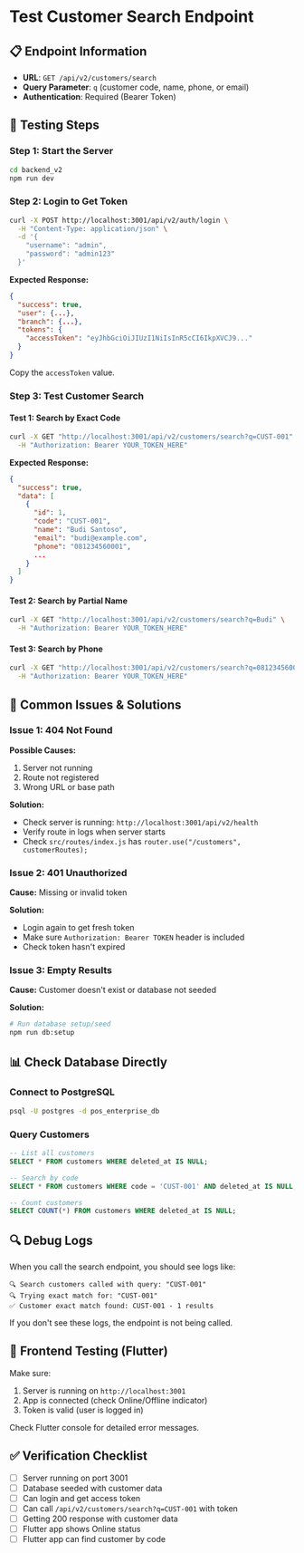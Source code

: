 # Test Customer Search Endpoint

## 📋 Endpoint Information
- **URL**: `GET /api/v2/customers/search`
- **Query Parameter**: `q` (customer code, name, phone, or email)
- **Authentication**: Required (Bearer Token)

## 🧪 Testing Steps

### Step 1: Start the Server
```bash
cd backend_v2
npm run dev
```

### Step 2: Login to Get Token
```bash
curl -X POST http://localhost:3001/api/v2/auth/login \
  -H "Content-Type: application/json" \
  -d '{
    "username": "admin",
    "password": "admin123"
  }'
```

**Expected Response:**
```json
{
  "success": true,
  "user": {...},
  "branch": {...},
  "tokens": {
    "accessToken": "eyJhbGciOiJIUzI1NiIsInR5cCI6IkpXVCJ9..."
  }
}
```

Copy the `accessToken` value.

### Step 3: Test Customer Search

#### Test 1: Search by Exact Code
```bash
curl -X GET "http://localhost:3001/api/v2/customers/search?q=CUST-001" \
  -H "Authorization: Bearer YOUR_TOKEN_HERE"
```

**Expected Response:**
```json
{
  "success": true,
  "data": [
    {
      "id": 1,
      "code": "CUST-001",
      "name": "Budi Santoso",
      "email": "budi@example.com",
      "phone": "081234560001",
      ...
    }
  ]
}
```

#### Test 2: Search by Partial Name
```bash
curl -X GET "http://localhost:3001/api/v2/customers/search?q=Budi" \
  -H "Authorization: Bearer YOUR_TOKEN_HERE"
```

#### Test 3: Search by Phone
```bash
curl -X GET "http://localhost:3001/api/v2/customers/search?q=081234560001" \
  -H "Authorization: Bearer YOUR_TOKEN_HERE"
```

## 🐛 Common Issues & Solutions

### Issue 1: 404 Not Found
**Possible Causes:**
1. Server not running
2. Route not registered
3. Wrong URL or base path

**Solution:**
- Check server is running: `http://localhost:3001/api/v2/health`
- Verify route in logs when server starts
- Check `src/routes/index.js` has `router.use("/customers", customerRoutes);`

### Issue 2: 401 Unauthorized
**Cause:** Missing or invalid token

**Solution:**
- Login again to get fresh token
- Make sure `Authorization: Bearer TOKEN` header is included
- Check token hasn't expired

### Issue 3: Empty Results
**Cause:** Customer doesn't exist or database not seeded

**Solution:**
```bash
# Run database setup/seed
npm run db:setup
```

## 📊 Check Database Directly

### Connect to PostgreSQL
```bash
psql -U postgres -d pos_enterprise_db
```

### Query Customers
```sql
-- List all customers
SELECT * FROM customers WHERE deleted_at IS NULL;

-- Search by code
SELECT * FROM customers WHERE code = 'CUST-001' AND deleted_at IS NULL;

-- Count customers
SELECT COUNT(*) FROM customers WHERE deleted_at IS NULL;
```

## 🔍 Debug Logs

When you call the search endpoint, you should see logs like:
```
🔍 Search customers called with query: "CUST-001"
🔍 Trying exact match for: "CUST-001"
✅ Customer exact match found: CUST-001 - 1 results
```

If you don't see these logs, the endpoint is not being called.

## 📱 Frontend Testing (Flutter)

Make sure:
1. Server is running on `http://localhost:3001`
2. App is connected (check Online/Offline indicator)
3. Token is valid (user is logged in)

Check Flutter console for detailed error messages.

## ✅ Verification Checklist

- [ ] Server running on port 3001
- [ ] Database seeded with customer data
- [ ] Can login and get access token
- [ ] Can call `/api/v2/customers/search?q=CUST-001` with token
- [ ] Getting 200 response with customer data
- [ ] Flutter app shows Online status
- [ ] Flutter app can find customer by code
